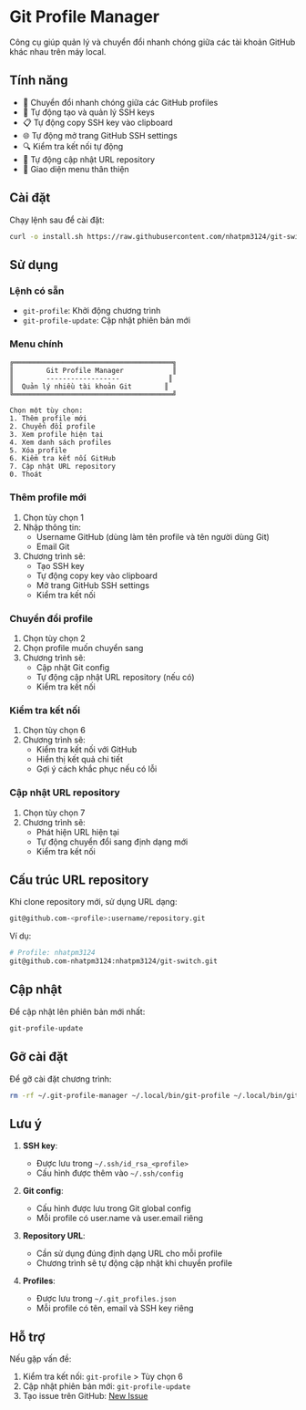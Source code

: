 # Git Profile Manager

Công cụ giúp quản lý và chuyển đổi nhanh chóng giữa các tài khoản GitHub khác nhau trên máy local.

## Tính năng

- 🔄 Chuyển đổi nhanh chóng giữa các GitHub profiles
- 🔑 Tự động tạo và quản lý SSH keys
- 📋 Tự động copy SSH key vào clipboard
- 🌐 Tự động mở trang GitHub SSH settings
- 🔍 Kiểm tra kết nối tự động
- 🔄 Tự động cập nhật URL repository
- 📱 Giao diện menu thân thiện

## Cài đặt

Chạy lệnh sau để cài đặt:

```bash
curl -o install.sh https://raw.githubusercontent.com/nhatpm3124/git-switch/main/install.sh && chmod +x install.sh && ./install.sh
```

## Sử dụng

### Lệnh có sẵn

- `git-profile`: Khởi động chương trình
- `git-profile-update`: Cập nhật phiên bản mới

### Menu chính

```
╔═══════════════════════════════════════╗
║        Git Profile Manager            ║
║        ------------------            ║
║  Quản lý nhiều tài khoản Git        ║
╚═══════════════════════════════════════╝

Chọn một tùy chọn:
1. Thêm profile mới
2. Chuyển đổi profile
3. Xem profile hiện tại
4. Xem danh sách profiles
5. Xóa profile
6. Kiểm tra kết nối GitHub
7. Cập nhật URL repository
0. Thoát
```

### Thêm profile mới

1. Chọn tùy chọn 1
2. Nhập thông tin:
   - Username GitHub (dùng làm tên profile và tên người dùng Git)
   - Email Git
3. Chương trình sẽ:
   - Tạo SSH key
   - Tự động copy key vào clipboard
   - Mở trang GitHub SSH settings
   - Kiểm tra kết nối

### Chuyển đổi profile

1. Chọn tùy chọn 2
2. Chọn profile muốn chuyển sang
3. Chương trình sẽ:
   - Cập nhật Git config
   - Tự động cập nhật URL repository (nếu có)
   - Kiểm tra kết nối

### Kiểm tra kết nối

1. Chọn tùy chọn 6
2. Chương trình sẽ:
   - Kiểm tra kết nối với GitHub
   - Hiển thị kết quả chi tiết
   - Gợi ý cách khắc phục nếu có lỗi

### Cập nhật URL repository

1. Chọn tùy chọn 7
2. Chương trình sẽ:
   - Phát hiện URL hiện tại
   - Tự động chuyển đổi sang định dạng mới
   - Kiểm tra kết nối

## Cấu trúc URL repository

Khi clone repository mới, sử dụng URL dạng:
```bash
git@github.com-<profile>:username/repository.git
```

Ví dụ:
```bash
# Profile: nhatpm3124
git@github.com-nhatpm3124:nhatpm3124/git-switch.git
```

## Cập nhật

Để cập nhật lên phiên bản mới nhất:
```bash
git-profile-update
```

## Gỡ cài đặt

Để gỡ cài đặt chương trình:
```bash
rm -rf ~/.git-profile-manager ~/.local/bin/git-profile ~/.local/bin/git-profile-update
```

## Lưu ý

1. **SSH key**:
   - Được lưu trong `~/.ssh/id_rsa_<profile>`
   - Cấu hình được thêm vào `~/.ssh/config`

2. **Git config**:
   - Cấu hình được lưu trong Git global config
   - Mỗi profile có user.name và user.email riêng

3. **Repository URL**:
   - Cần sử dụng đúng định dạng URL cho mỗi profile
   - Chương trình sẽ tự động cập nhật khi chuyển profile

4. **Profiles**:
   - Được lưu trong `~/.git_profiles.json`
   - Mỗi profile có tên, email và SSH key riêng

## Hỗ trợ

Nếu gặp vấn đề:
1. Kiểm tra kết nối: `git-profile` > Tùy chọn 6
2. Cập nhật phiên bản mới: `git-profile-update`
3. Tạo issue trên GitHub: [New Issue](https://github.com/nhatpm3124/git-switch/issues/new) 